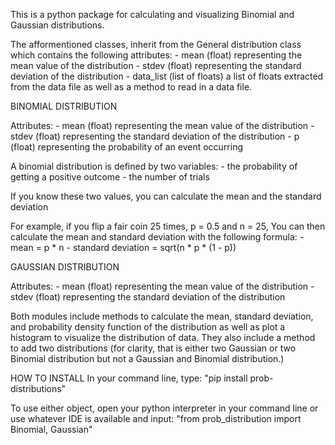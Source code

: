 This is a python package for calculating and visualizing Binomial and Gaussian distributions.

The afformentioned classes, inherit from the General distribution class which contains the following attributes:
    - mean (float) representing the mean value of the distribution
    - stdev (float) representing the standard deviation of the distribution
    - data_list (list of floats) a list of floats extracted from the data file
as well as a method to read in a data file.


BINOMIAL DISTRIBUTION

Attributes:
    - mean (float) representing the mean value of the distribution
    - stdev (float) representing the standard deviation of the distribution
    - p (float) representing the probability of an event occurring
                

    
A binomial distribution is defined by two variables: 
    - the probability of getting a positive outcome 
    - the number of trials
    
If you know these two values, you can calculate the mean and the standard deviation

For example, if you flip a fair coin 25 times, p = 0.5 and n = 25,
You can then calculate the mean and standard deviation with the following formula:
    - mean = p * n
    - standard deviation = sqrt(n * p * (1 - p))


GAUSSIAN DISTRIBUTION

Attributes:
    - mean (float) representing the mean value of the distribution
    - stdev (float) representing the standard deviation of the distribution

Both modules include methods to calculate the mean, standard deviation, and probability density function of the distribution as well as plot a histogram to visualize the distribution of data. They also include a method to add two distributions (for clarity, that is either two Gaussian or two Binomial distribution but not a Gaussian and Binomial distribution.)



HOW TO INSTALL
In your command line, type:
"pip install prob-distributions"

To use either object, open your python interpreter in your command line or use whatever IDE is available and input:
"from prob_distribution import Binomial, Gaussian"
    
     